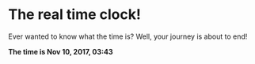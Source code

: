 # The real time clock!

Ever wanted to know what the time is? Well, your journey is about to end!

**The time is Nov 10, 2017, 03:43**